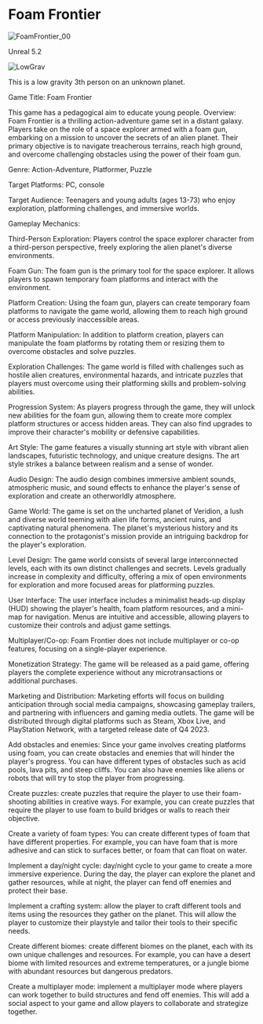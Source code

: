 # Foam Frontier

![FoamFrontier_00](https://github.com/MAGHYSLAIN/FOAM-FRONTIER/assets/22080463/15f5274c-3d25-4697-be5e-2a48a125e733)


Unreal 5.2

![LowGrav](https://user-images.githubusercontent.com/22080463/236385502-a14548ee-389b-40ec-a157-0ba126ad404a.gif)

This is a low gravity 3th person on an unknown planet.

Game Title:
Foam Frontier

This game has a pedagogical aim to educate young people.
Overview:
Foam Frontier is a thrilling action-adventure game set in a distant galaxy. Players take on the role of a space explorer armed with a foam gun, embarking on a mission to uncover the secrets of an alien planet. Their primary objective is to navigate treacherous terrains, reach high ground, and overcome challenging obstacles using the power of their foam gun.

Genre:
Action-Adventure, Platformer, Puzzle

Target Platforms:
PC, console

Target Audience:
Teenagers and young adults (ages 13-73) who enjoy exploration, platforming challenges, and immersive worlds.

Gameplay Mechanics:

Third-Person Exploration:
Players control the space explorer character from a third-person perspective, freely exploring the alien planet's diverse environments.

Foam Gun:
The foam gun is the primary tool for the space explorer. It allows players to spawn temporary foam platforms and interact with the environment.

Platform Creation:
Using the foam gun, players can create temporary foam platforms to navigate the game world, allowing them to reach high ground or access previously inaccessible areas.

Platform Manipulation:
In addition to platform creation, players can manipulate the foam platforms by rotating them or resizing them to overcome obstacles and solve puzzles.

Exploration Challenges:
The game world is filled with challenges such as hostile alien creatures, environmental hazards, and intricate puzzles that players must overcome using their platforming skills and problem-solving abilities.

Progression System:
As players progress through the game, they will unlock new abilities for the foam gun, allowing them to create more complex platform structures or access hidden areas. They can also find upgrades to improve their character's mobility or defensive capabilities.

Art Style:
The game features a visually stunning art style with vibrant alien landscapes, futuristic technology, and unique creature designs. The art style strikes a balance between realism and a sense of wonder.

Audio Design:
The audio design combines immersive ambient sounds, atmospheric music, and sound effects to enhance the player's sense of exploration and create an otherworldly atmosphere.

Game World:
The game is set on the uncharted planet of Veridion, a lush and diverse world teeming with alien life forms, ancient ruins, and captivating natural phenomena. The planet's mysterious history and its connection to the protagonist's mission provide an intriguing backdrop for the player's exploration.

Level Design:
The game world consists of several large interconnected levels, each with its own distinct challenges and secrets. Levels gradually increase in complexity and difficulty, offering a mix of open environments for exploration and more focused areas for platforming puzzles.

User Interface:
The user interface includes a minimalist heads-up display (HUD) showing the player's health, foam platform resources, and a mini-map for navigation. Menus are intuitive and accessible, allowing players to customize their controls and adjust game settings.

Multiplayer/Co-op:
Foam Frontier does not include multiplayer or co-op features, focusing on a single-player experience.

Monetization Strategy:
The game will be released as a paid game, offering players the complete experience without any microtransactions or additional purchases.

Marketing and Distribution:
Marketing efforts will focus on building anticipation through social media campaigns, showcasing gameplay trailers, and partnering with influencers and gaming media outlets. The game will be distributed through digital platforms such as Steam, Xbox Live, and PlayStation Network, with a targeted release date of Q4 2023.



Add obstacles and enemies: Since your game involves creating platforms using foam, you can create obstacles and enemies that will hinder the player's progress. You can have different types of obstacles such as acid pools, lava pits, and steep cliffs. You can also have enemies like aliens or robots that will try to stop the player from progressing.

Create puzzles:  create puzzles that require the player to use their foam-shooting abilities in creative ways. For example, you can create puzzles that require the player to use foam to build bridges or walls to reach their objective.

Create a variety of foam types: You can create different types of foam that have different properties. For example, you can have foam that is more adhesive and can stick to surfaces better, or foam that can float on water.

Implement a day/night cycle: day/night cycle to your game to create a more immersive experience. During the day, the player can explore the planet and gather resources, while at night, the player can fend off enemies and protect their base.

Implement a crafting system: allow the player to craft different tools and items using the resources they gather on the planet. This will allow the player to customize their playstyle and tailor their tools to their specific needs.

Create different biomes: create different biomes on the planet, each with its own unique challenges and resources. For example, you can have a desert biome with limited resources and extreme temperatures, or a jungle biome with abundant resources but dangerous predators.

Create a multiplayer mode: implement a multiplayer mode where players can work together to build structures and fend off enemies. This will add a social aspect to your game and allow players to collaborate and strategize together.
